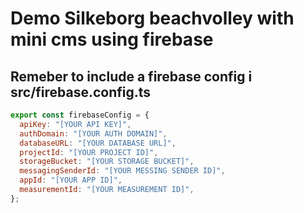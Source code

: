 # Demo Silkeborg beachvolley with mini cms using firebase

## Remeber to include a firebase config i src/firebase.config.ts

```javascript
export const firebaseConfig = {
  apiKey: "[YOUR API KEY]",
  authDomain: "[YOUR AUTH DOMAIN]",
  databaseURL: "[YOUR DATABASE URL]",
  projectId: "[YOUR PROJECT ID]",
  storageBucket: "[YOUR STORAGE BUCKET]",
  messagingSenderId: "[YOUR MESSING SENDER ID]",
  appId: "[YOUR APP ID]",
  measurementId: "[YOUR MEASUREMENT ID]",
};
```
